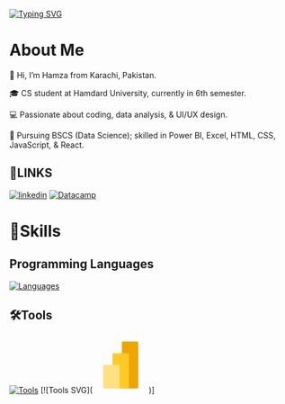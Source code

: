 [![Typing SVG](https://readme-typing-svg.demolab.com?font=Roboto&weight=500&pause=1000&width=435&lines=Hi%2C+Welcome+to+Hamza-asm+Profile)](https://git.io/typing-svg)
# About Me
📍 Hi, I’m Hamza from Karachi, Pakistan.

🎓 CS student at Hamdard University, currently in 6th semester.

💻 Passionate about coding, data analysis, & UI/UX design.

🎯 Pursuing BSCS (Data Science); skilled in Power BI, Excel, HTML, CSS, JavaScript, & React.
## 🔗LINKS
[![linkedin](https://img.shields.io/badge/linkedin-0A66C2?style=for-the-badge&logo=linkedin&logoColor=white)](www.linkedin.com/in/hamza-ali-856620206)
[![Datacamp](https://img.shields.io/badge/Datacamp-05192D?style=for-the-badge&logo=datacamp&logoColor=03E860)](https://www.datacamp.com/portfolio/hkalikhan)

# 🧩Skills

## Programming Languages
[![Languages](https://skillicons.dev/icons?i=python,cpp,html,css,js,r&theme=dark)](#)


## 🛠️Tools
[![Tools](https://skillicons.dev/icons?i=github,vscode,powershell,mysql,postgresql,ps,illustrator,figma&theme=dark)](#)
[![Tools SVG](<svg xmlns="http://www.w3.org/2000/svg" x="0px" y="0px" width="100" height="100" viewBox="0 0 48 48">
<path fill="#eda503" d="M38,44H26c-0.552,0-1-0.448-1-1V5c0-0.552,0.448-1,1-1h12c0.552,0,1,0.448,1,1v38	C39,43.552,38.552,44,38,44z"></path><path fill="#ffca28" d="M30,44H18c-0.552,0-1-0.448-1-1V15c0-0.552,0.448-1,1-1h12c0.552,0,1,0.448,1,1v28	C31,43.552,30.552,44,30,44z"></path><path fill="#ffe082" d="M22,44H10c-0.552,0-1-0.448-1-1V25c0-0.552,0.448-1,1-1h12c0.552,0,1,0.448,1,1v18	C23,43.552,22.552,44,22,44z"></path>
</svg>)]




